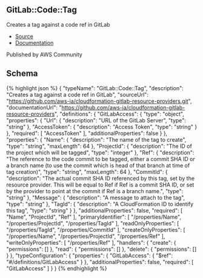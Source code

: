 
## GitLab::Code::Tag

Creates a tag against a code ref in GitLab

- [Source](https:&#x2F;&#x2F;github.com&#x2F;aws-ia&#x2F;cloudformation-gitlab-resource-providers.git) 
- [Documentation]()

Published by AWS Community

## Schema
{% highlight json %}
{
    "typeName": "GitLab::Code::Tag",
    "description": "Creates a tag against a code ref in GitLab",
    "sourceUrl": "https://github.com/aws-ia/cloudformation-gitlab-resource-providers.git",
    "documentationUrl": "https://github.com/aws-ia/cloudformation-gitlab-resource-providers",
    "definitions": {
        "GitLabAccess": {
            "type": "object",
            "properties": {
                "Url": {
                    "description": "URL of the GitLab Server",
                    "type": "string"
                },
                "AccessToken": {
                    "description": "Access Token",
                    "type": "string"
                }
            },
            "required": [
                "AccessToken"
            ],
            "additionalProperties": false
        }
    },
    "properties": {
        "Name": {
            "description": "The name of the tag to create",
            "type": "string",
            "maxLength": 64
        },
        "ProjectId": {
            "description": "The ID of the project which will be tagged",
            "type": "integer"
        },
        "Ref": {
            "description": "The reference to the code commit to be tagged, either a commit SHA ID or a branch name (to use the commit which is head of that branch at time of tag creation)",
            "type": "string",
            "maxLength": 64
        },
        "CommitId": {
            "description": "The actual commit SHA ID referenced by this tag, set by the resource provider. This will be equal to Ref if Ref is a commit SHA ID, or set by the provider to point at the commit if Ref is a branch name.",
            "type": "string"
        },
        "Message": {
            "description": "A message to attach to the tag",
            "type": "string"
        },
        "TagId": {
            "description": "A CloudFormation ID to identify this tag",
            "type": "string"
        }
    },
    "additionalProperties": false,
    "required": [
        "Name",
        "ProjectId",
        "Ref"
    ],
    "primaryIdentifier": [
        "/properties/Name",
        "/properties/ProjectId",
        "/properties/TagId"
    ],
    "readOnlyProperties": [
        "/properties/TagId",
        "/properties/CommitId"
    ],
    "createOnlyProperties": [
        "/properties/Name",
        "/properties/ProjectId",
        "/properties/Ref"
    ],
    "writeOnlyProperties": [
        "/properties/Ref"
    ],
    "handlers": {
        "create": {
            "permissions": []
        },
        "read": {
            "permissions": []
        },
        "delete": {
            "permissions": []
        }
    },
    "typeConfiguration": {
        "properties": {
            "GitLabAccess": {
                "$ref": "#/definitions/GitLabAccess"
            }
        },
        "additionalProperties": false,
        "required": [
            "GitLabAccess"
        ]
    }
}
{% endhighlight %}
